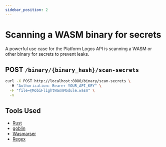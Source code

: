```yaml
---
sidebar_position: 2
---
```


# Scanning a WASM binary for secrets

A powerful use case for the Platform Logos API is scanning a WASM or other binary for secrets to prevent leaks. 

## POST `/binary/{binary_hash}/scan-secrets`

```bash
curl -X POST http://localhost:8080/binary/scan-secrets \    
  -H "Authorization: Bearer YOUR_API_KEY" \
  -F "file=@MobiFlightWasmModule.wasm" \
  -v
```

## Tools Used

- [Rust](https://www.rust-lang.org/)
- [goblin](https://docs.rs/goblin/latest/goblin/)
- [Wasmarser](https://docs.rs/wasmparser/latest/wasmparser/)
- [Regex](https://docs.rs/regex/latest/regex/)
